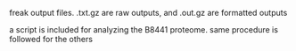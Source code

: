 freak output files. .txt.gz are raw outputs, and .out.gz are formatted outputs

a script is included for analyzing the B8441 proteome. same procedure is followed for the others

